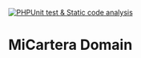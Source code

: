 [![PHPUnit test & Static code analysis](https://github.com/sgurdiel/micartera-domain/actions/workflows/php.yml/badge.svg?branch=main&event=push)](https://github.com/sgurdiel/micartera-domain/actions/workflows/php.yml)

# MiCartera Domain
